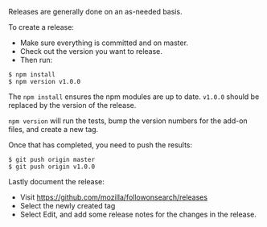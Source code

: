 Releases are generally done on an as-needed basis.

To create a release:

- Make sure everything is committed and on master.
- Check out the version you want to release.
- Then run:

```shell
$ npm install
$ npm version v1.0.0
```

The `npm install` ensures the npm modules are up to date. `v1.0.0` should be
replaced by the version of the release.

`npm version` will run the tests, bump the version numbers for the add-on files,
and create a new tag.

Once that has completed, you need to push the results:

```shell
$ git push origin master
$ git push origin v1.0.0
```

Lastly document the release:

* Visit https://github.com/mozilla/followonsearch/releases
* Select the newly created tag
* Select Edit, and add some release notes for the changes in the release.
